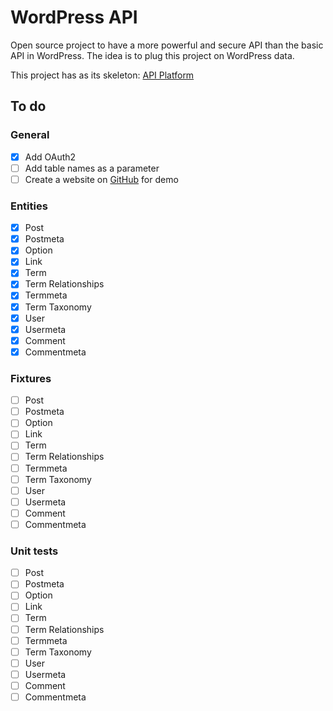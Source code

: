 WordPress API
=============

Open source project to have a more powerful and secure API than the basic API in WordPress.
The idea is to plug this project on WordPress data.

This project has as its skeleton: [API Platform](https://api-platform.com/)

## To do

### General
- [x] Add OAuth2
- [ ] Add table names as a parameter
- [ ] Create a website on [GitHub](https://pages.github.com/) for demo

### Entities
- [x] Post
- [x] Postmeta
- [x] Option
- [x] Link
- [x] Term
- [x] Term Relationships
- [x] Termmeta
- [x] Term Taxonomy
- [x] User
- [x] Usermeta
- [x] Comment
- [x] Commentmeta

### Fixtures 

- [ ] Post
- [ ] Postmeta
- [ ] Option
- [ ] Link
- [ ] Term
- [ ] Term Relationships
- [ ] Termmeta
- [ ] Term Taxonomy
- [ ] User
- [ ] Usermeta
- [ ] Comment
- [ ] Commentmeta

### Unit tests

- [ ] Post
- [ ] Postmeta
- [ ] Option
- [ ] Link
- [ ] Term
- [ ] Term Relationships
- [ ] Termmeta
- [ ] Term Taxonomy
- [ ] User
- [ ] Usermeta
- [ ] Comment
- [ ] Commentmeta